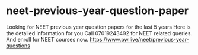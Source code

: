 # neet-previous-year-question-paper
Looking for NEET previous year question papers for the last 5 years Here is the detailed information for you Call 07019243492 for NEET related queries. And enroll for NEET courses now. https://www.pw.live/neet/previous-year-questions
